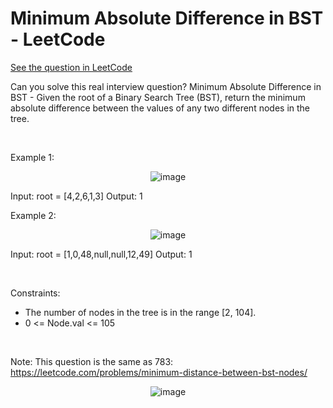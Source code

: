 # Minimum Absolute Difference in BST - LeetCode
[See the question in LeetCode](https://leetcode.com/problems/minimum-absolute-difference-in-bst/submissions/1629539572/?envType=study-plan-v2&envId=top-interview-150)

Can you solve this real interview question? Minimum Absolute Difference in BST - Given the root of a Binary Search Tree (BST), return the minimum absolute difference between the values of any two different nodes in the tree.

 

Example 1:


<p align="center">
  <img src="https://assets.leetcode.com/uploads/2021/02/05/bst1.jpg" alt="image" >
</p>



Input: root = [4,2,6,1,3]
Output: 1


Example 2:


<p align="center">
  <img src="https://assets.leetcode.com/uploads/2021/02/05/bst2.jpg" alt="image" >
</p>



Input: root = [1,0,48,null,null,12,49]
Output: 1


 

Constraints:

 * The number of nodes in the tree is in the range [2, 104].
 * 0 <= Node.val <= 105

 

Note: This question is the same as 783: https://leetcode.com/problems/minimum-distance-between-bst-nodes/ 
<p align="center">
  <img src="https://leetcode.com/problems/minimum-distance-between-bst-nodes/" alt="image" >
</p>

